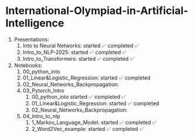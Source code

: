 # International-Olympiad-in-Artificial-Intelligence

1. Presentations:
   1. Into to Neural Networks: started :white_check_mark: completed :white_check_mark:
   2. Intro_to_NLP-2025: started :white_check_mark: completed :white_check_mark:
   3. Intro_to_Transformers: started :white_check_mark: completed :white_check_mark:
2. Notebooks:
   1. 00_python_into
   2. 01_Linear&Logistic_Regression: started :white_check_mark: completed
   3. 02_Neural_Networks_Backpropagation: 
   4. 03_Pytorch_Intro
      1. 00_python_into started :white_check_mark: completed :white_check_mark:
      2. 01_Linear&Logistic_Regression: started :white_check_mark: completed
      3. 02_Neural_Networks_Backpropagation:
   5. 04_Intro_to_nlp
      1. 1_Markov_Language_Model: started :white_check_mark: completed :white_check_mark:
      2. 2_Word2Vec_example: started :white_check_mark: completed :white_check_mark: